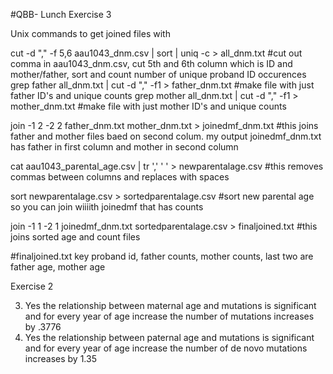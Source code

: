 #QBB- Lunch Exercise 3

Unix commands to get joined files with 

cut -d "," -f 5,6 aau1043_dnm.csv | sort | uniq -c > all_dnm.txt #cut out comma in aau1043_dnm.csv, cut 5th and 6th column which is ID and mother/father, sort and count number of unique proband ID occurences
grep father all_dnm.txt | cut -d "," -f1 > father_dnm.txt #make file with just father ID's and unique counts
grep mother all_dnm.txt | cut -d "," -f1 > mother_dnm.txt #make file with just mother ID's and unique counts

join -1 2 -2 2 father_dnm.txt mother_dnm.txt > joinedmf_dnm.txt #this joins father and mother files baed on second colum. my output joinedmf_dnm.txt has father in first column and mother in second column

cat aau1043_parental_age.csv | tr ',' ' ' > newparentalage.csv #this removes commas between columns and replaces with spaces


sort newparentalage.csv > sortedparentalage.csv #sort new parental age so you can join wiiiith joinedmf that has counts 


join -1 1 -2 1 joinedmf_dnm.txt sortedparentalage.csv > finaljoined.txt #this joins sorted age and count files 


#finaljoined.txt key 
proband id, father counts, mother counts, last two are father age, mother age


Exercise 2

3. Yes the relationship between maternal age and mutations is significant and for every year of age increase the number of mutations increases by .3776
4. Yes the relationship between paternal age and mutations is significant and for every  year of age increase the number of de novo mutations  increases by 1.35